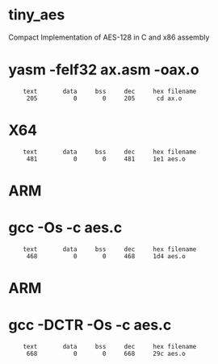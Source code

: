 # tiny_aes
Compact Implementation of AES-128 in C and x86 assembly

# yasm -felf32 ax.asm -oax.o
		text	   data	    bss	    dec	    hex	filename
		 205	      0	      0	    205	     cd	ax.o

# X64
		text	   data	    bss	    dec	    hex	filename
		 481	      0	      0	    481	    1e1	aes.o

# ARM
# gcc -Os -c aes.c
		text	   data	    bss	    dec	    hex	filename
		 468	      0	      0	    468	    1d4	aes.o

# ARM
# gcc -DCTR -Os -c aes.c
		text	   data	    bss	    dec	    hex	filename
		 668	      0	      0	    668	    29c	aes.o
